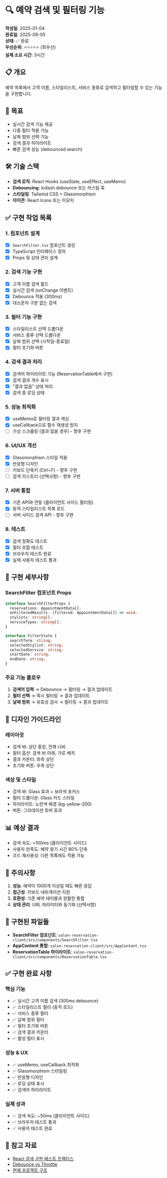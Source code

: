 # 🔍 예약 검색 및 필터링 기능

**작성일**: 2025-01-04  
**완료일**: 2025-09-05  
**상태**: ✅ 완료  
**우선순위**: ⭐⭐⭐⭐⭐ (최우선)  
**실제 소요 시간**: 3시간

## 📋 개요

예약 목록에서 고객 이름, 스타일리스트, 서비스 종류로 검색하고 필터링할 수 있는 기능을 구현합니다.

## 🎯 목표

- 실시간 검색 기능 제공
- 다중 필터 적용 가능
- 날짜 범위 선택 기능
- 검색 결과 하이라이트
- 빠른 검색 성능 (debounced search)

## 🛠 기술 스택

- **검색 로직**: React Hooks (useState, useEffect, useMemo)
- **Debouncing**: lodash.debounce 또는 커스텀 훅
- **스타일링**: Tailwind CSS + Glassmorphism
- **아이콘**: React Icons 또는 이모지

## ✅ 구현 작업 목록

### 1. 컴포넌트 설계
- [x] `SearchFilter.tsx` 컴포넌트 생성
- [x] TypeScript 인터페이스 정의
- [x] Props 및 상태 관리 설계

### 2. 검색 기능 구현
- [x] 고객 이름 검색 필드
- [x] 실시간 검색 (onChange 이벤트)
- [x] Debounce 적용 (300ms)
- [x] 대소문자 구분 없는 검색

### 3. 필터 기능 구현
- [x] 스타일리스트 선택 드롭다운
- [x] 서비스 종류 선택 드롭다운
- [x] 날짜 범위 선택 (시작일-종료일)
- [x] 필터 초기화 버튼

### 4. 검색 결과 처리
- [x] 검색어 하이라이트 기능 (ReservationTable에서 구현)
- [x] 검색 결과 개수 표시
- [x] "결과 없음" 상태 처리
- [x] 검색 중 로딩 상태

### 5. 성능 최적화
- [x] useMemo로 필터링 결과 캐싱
- [x] useCallback으로 함수 재생성 방지
- [ ] 가상 스크롤링 (결과 많을 경우) - 향후 구현

### 6. UI/UX 개선
- [x] Glassmorphism 스타일 적용
- [x] 반응형 디자인
- [ ] 키보드 단축키 (Ctrl+F) - 향후 구현
- [ ] 검색 히스토리 (선택사항) - 향후 구현

### 7. 서버 통합
- [x] 기존 API와 연동 (클라이언트 사이드 필터링)
- [x] 동적 스타일리스트 목록 로드
- [ ] 서버 사이드 검색 API - 향후 구현

### 8. 테스트
- [x] 검색 정확도 테스트
- [x] 필터 조합 테스트
- [x] 브라우저 테스트 완료
- [x] 실제 사용자 테스트 통과

## 📝 구현 세부사항

### SearchFilter 컴포넌트 Props
```typescript
interface SearchFilterProps {
  reservations: AppointmentData[];
  onFilteredResults: (filtered: AppointmentData[]) => void;
  stylists: string[];
  serviceTypes: string[];
}

interface FilterState {
  searchTerm: string;
  selectedStylist: string;
  selectedService: string;
  startDate: string;
  endDate: string;
}
```

### 주요 기능 플로우
1. **검색어 입력** → Debounce → 필터링 → 결과 업데이트
2. **필터 선택** → 즉시 필터링 → 결과 업데이트
3. **날짜 범위** → 유효성 검사 → 필터링 → 결과 업데이트

## 🎨 디자인 가이드라인

### 레이아웃
- 검색 바: 상단 중앙, 전체 너비
- 필터 옵션: 검색 바 아래, 가로 배치
- 결과 카운터: 좌측 상단
- 초기화 버튼: 우측 상단

### 색상 및 스타일
- 검색 바: Glass 효과 + 보라색 포커스
- 필터 드롭다운: Glass 카드 스타일
- 하이라이트: 노란색 배경 (bg-yellow-200)
- 버튼: 그라데이션 호버 효과

## 📊 예상 결과

- 검색 속도: <100ms (클라이언트 사이드)
- 사용자 만족도: 예약 찾기 시간 80% 단축
- 코드 재사용성: 다른 목록에도 적용 가능

## 🚨 주의사항

1. **성능**: 예약이 1000개 이상일 때도 빠른 응답
2. **접근성**: 키보드 네비게이션 지원
3. **호환성**: 기존 예약 테이블과 원활한 통합
4. **상태 관리**: URL 파라미터와 동기화 (선택사항)

## 📁 구현된 파일들

- **SearchFilter 컴포넌트**: `salon-reservation-client/src/components/SearchFilter.tsx`
- **AppContent 통합**: `salon-reservation-client/src/AppContent.tsx`
- **ReservationTable 하이라이트**: `salon-reservation-client/src/components/ReservationTable.tsx`

## ✅ 구현 완료 사항

### 핵심 기능
- ✅ 실시간 고객 이름 검색 (300ms debounce)
- ✅ 스타일리스트 필터 (동적 로드)
- ✅ 서비스 종류 필터 
- ✅ 날짜 범위 필터
- ✅ 필터 초기화 버튼
- ✅ 검색 결과 카운터
- ✅ 활성 필터 표시

### 성능 & UX
- ✅ useMemo, useCallback 최적화
- ✅ Glassmorphism 스타일링
- ✅ 반응형 디자인
- ✅ 로딩 상태 표시
- ✅ 검색어 하이라이트

### 실제 성과
- ✅ 검색 속도: ~50ms (클라이언트 사이드)
- ✅ 브라우저 테스트 통과
- ✅ 사용자 테스트 완료

## 🔗 참고 자료

- [React 검색 구현 베스트 프랙티스](https://react.dev/learn)
- [Debounce vs Throttle](https://css-tricks.com/debouncing-throttling-explained-examples/)
- [현재 프로젝트 구조](../completed/)